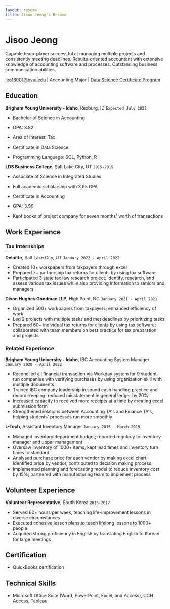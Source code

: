 ```yaml
---
layout: resume
title: Jisoo Jeong's Resume
---
```

# Jisoo Jeong
Capable team-player successful at managing multiple projects and consistently meeting deadlines. Results-oriented accountant with extensive knowledge of accounting software and processes. Outstanding business communication abilities.

<div id="webaddress">
<a href="jeo18001@byui.edu">jeo18001@byui.edu</a>
| Accounting Major
| <a href="https://byuidatascience.github.io/development.html">Data Science Certificate Program</a>
</div>

<!-- https://www.monique.tech/the-art-of-markdown -->


## Education

__Brigham Young University - Idaho__, Rexburg, ID
`Expected July 2022`

- Bachelor of Science in Accounting
- GPA: 3.82
- Area of Interest: Tax

- Certificate in Data Science
- Programming Language: SQL, Python, R

__LDS Business College__, Salt Lake City, UT
`2015-2019`

- Associate of Science in Integrated Studies
- Full academic scholarship with 3.95 GPA

- Certificate in Accounting
- GPA: 3.96
- Kept books of project company for seven months' worth of transactions

## Work Experience

### Tax Internships

__Deloitte__, Salt Lake City, UT
`January 2022 - April 2022`

- Created 10+ workpapers from taxpayers through excel
- Prepared 7+ partnership tax returns for clients by using tax software
- Participated 3 state tax law research project; identify, research, and assess various tax issues while also providing information to seniors and managers

__Dixon Hughes Goodman LLP__, High Point, NC
`January 2021 - April 2021`

- Organized 500+ workpapers from taxpayers; enhanced efficiency of work
- Led 2 projects with multiple tasks and met deadlines by prioritizing tasks
- Prepared 60+ individual tax returns for clients by using tax software; collaborated with team members on best practice for tax preparation and projects

### Related Experience

__Brigham Young University - Idaho__, IBC Accounting System Manager
`January 2020 - April 2022`

- Reconciled all financial transaction via Workday system for 9 student-run companies with verifying purchases by using 
organization skill with multiple documents
- Trained IBC company leadership in sound cash handling practice and record-keeping; reduced misstatement in general ledger by 20%
- Increased capacity to received more receipts at a time by creating excel submission form
- Strengthened relations between Accounting TA's and Finance TA's, helping students' processes run more smoothly

__L-Tech__, Assistant Inventory Manager
`January 2015 - March 2015`

- Managed inventory department budget; reported regularly to inventory manager and upper management
- Oversaw inventory of 1000+ items; kept lead times and inventory turn times to standard
- Analysed purchase price for each vendor by making excel chart; identified price by vendor, contributed to decision making process
- Implemented planning and forecasting model to reduce inventory cost by 15%; partnered with manufacturing team to implement 
process

## Volunteer Experience

__Volunteer Representative__, South Korea
`2016-2017`

- Served 60+ hours per week, teaching life-improvement lessons in diverse circumstances
- Executed cohesive lesson plans to teach lifelong lessons to 1000+ people
- Acquired strong proficiency in English by translating English to Korean for large meetings

## Certification

- QuickBooks certification

## Technical Skills

- Microsoft Office Suite (Word, PowerPoint, Excel, and Access), CCH Access, Tableau


<!-- ### Footer

Last updated: May 2013 -->


